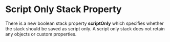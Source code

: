 # Script Only Stack Property
There is a new boolean stack property **scriptOnly** which specifies whether the stack should be saved as script only. A script only stack does not retain any objects or custom properties.
